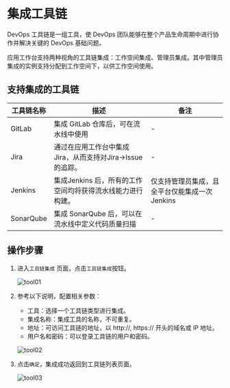 # 集成工具链

DevOps 工具链是一组工具，使 DevOps 团队能够在整个产品生命周期中进行协作并解决关键的 DevOps 基础问题。

应用工作台支持两种视角的工具链集成：工作空间集成、管理员集成。其中管理员集成的实例支持分配到工作空间下，以供工作空间使用。

## 支持集成的工具链

| 工具链名称 | 描述                                                       | 备注                                           |
| ---------- | ---------------------------------------------------------- | ---------------------------------------------- |
| GitLab     | 集成 GitLab 仓库后，可在流水线中使用                       | -                                              |
| Jira       | 通过在应用工作台中集成 Jira，从而支持对Jira->Issue的追踪。 | -                                              |
| Jenkins    | 集成Jenkins 后，所有的工作空间均将获得流水线能力进行构建。 | 仅支持管理员集成，且全平台仅能集成一次 Jenkins |
| SonarQube  | 集成 SonarQube 后，可以在流水线中定义代码质量扫描          | -                                              |

## 操作步骤

1. 进入`工具链集成` 页面，点击`工具链集成`按钮。

    ![tool01](https://docs.daocloud.io/daocloud-docs-images/docs/amamba/images/tool01.png)

2. 参考以下说明，配置相关参数：

    - 工具：选择一个工具链类型进行集成。
    - 集成名称：集成工具的名称，不可重复。
    - 地址：可访问工具链的地址，以 http://, https:// 开头的域名或 IP 地址。
    - 用户名和密码：可以登录工具链的用户和密码。

    ![tool02](https://docs.daocloud.io/daocloud-docs-images/docs/amamba/images/tool02.png)

3. 点击`确定`，集成成功返回到工具链列表页面。

    ![tool03](https://docs.daocloud.io/daocloud-docs-images/docs/amamba/images/tool03.png)